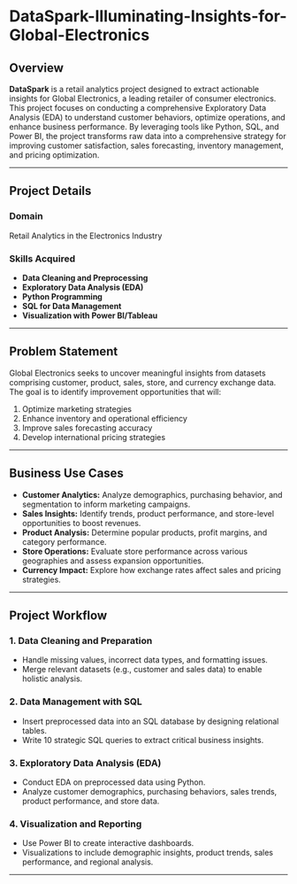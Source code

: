 # DataSpark-Illuminating-Insights-for-Global-Electronics

## Overview

**DataSpark** is a retail analytics project designed to extract actionable insights for Global Electronics, a leading retailer of consumer electronics. This project focuses on conducting a comprehensive Exploratory Data Analysis (EDA) to understand customer behaviors, optimize operations, and enhance business performance. By leveraging tools like Python, SQL, and Power BI, the project transforms raw data into a comprehensive strategy for improving customer satisfaction, sales forecasting, inventory management, and pricing optimization.

---

## Project Details

### **Domain**
Retail Analytics in the Electronics Industry

### **Skills Acquired**
- **Data Cleaning and Preprocessing**  
- **Exploratory Data Analysis (EDA)**  
- **Python Programming**  
- **SQL for Data Management**  
- **Visualization with Power BI/Tableau**  

---

## Problem Statement

Global Electronics seeks to uncover meaningful insights from datasets comprising customer, product, sales, store, and currency exchange data. The goal is to identify improvement opportunities that will:  
1. Optimize marketing strategies  
2. Enhance inventory and operational efficiency  
3. Improve sales forecasting accuracy  
4. Develop international pricing strategies  

---

## Business Use Cases

- **Customer Analytics:** Analyze demographics, purchasing behavior, and segmentation to inform marketing campaigns.  
- **Sales Insights:** Identify trends, product performance, and store-level opportunities to boost revenues.  
- **Product Analysis:** Determine popular products, profit margins, and category performance.  
- **Store Operations:** Evaluate store performance across various geographies and assess expansion opportunities.  
- **Currency Impact:** Explore how exchange rates affect sales and pricing strategies.

---

## Project Workflow

### **1. Data Cleaning and Preparation**
- Handle missing values, incorrect data types, and formatting issues.  
- Merge relevant datasets (e.g., customer and sales data) to enable holistic analysis.  

### **2. Data Management with SQL**
- Insert preprocessed data into an SQL database by designing relational tables.  
- Write 10 strategic SQL queries to extract critical business insights.

### **3. Exploratory Data Analysis (EDA)**
- Conduct EDA on preprocessed data using Python.  
- Analyze customer demographics, purchasing behaviors, sales trends, product performance, and store data.  

### **4. Visualization and Reporting**
- Use Power BI to create interactive dashboards.  
- Visualizations to include demographic insights, product trends, sales performance, and regional analysis.  

---


